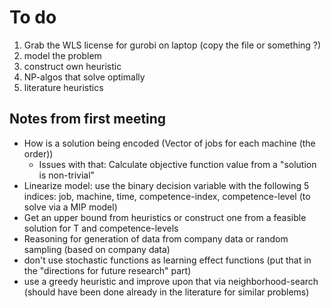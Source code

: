 # To do 
1. Grab the WLS license for gurobi on laptop (copy the file or something ?)
1. model the problem
1. construct own heuristic
1. NP-algos that solve optimally
1. literature heuristics


## Notes from first meeting
- How is a solution being encoded (Vector of jobs for each machine (the order))
  - Issues with that: Calculate objective function value from a "solution is non-trivial"
- Linearize model: use the binary decision variable with the following 5 indices: job, machine, time, competence-index, competence-level (to solve via a MIP model)
- Get an upper bound from heuristics or construct one from a feasible solution for T and competence-levels
- Reasoning for generation of data from company data or random sampling (based on company data)
- don't use stochastic functions as learning effect functions (put that in the "directions for future research" part)
- use a greedy heuristic and improve upon that via neighborhood-search (should have been done already in the literature for similar problems)
